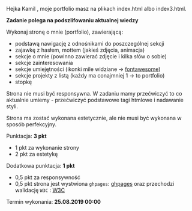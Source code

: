 Hejka Kamil , moje portfolio masz na plikach index.html albo index3.html.





**Zadanie polega na podszlifowaniu aktualnej wiedzy**

Wykonaj stronę o mnie (portfolio), zawierającą:
        
* podstawą nawigację z odnośnikami do poszczególnej sekcji
* zajawkę z hasłem, mottem (jakieś zdjęcia, animacja)
* sekcje o mnie (powinno zawierać zdjęcie i kilka słów o sobie)
* sekcje zainteresowania
* sekcje umiejętności (ikonki mile widziane -> [fontawesome](https://fontawesome.com/icons))
* sekcje projekty z listą (każdy ma conajmniej 1 -> to portfolio)
* stopkę
                 
Strona nie musi być responsywna. W zadaniu mamy przećwiczyć to co aktualnie umiemy - przećwiczyć podstawowe tagi htmlowe i nadawanie styli.

Strona ma zostać wykonana estetycznie, ale nie musi być wykonana w sposób perfekcyjny.
                
Punktacja: **3 pkt**

* 1 pkt za wykonanie strony
* 2 pkt za estetykę
    
Dodatkowa punktacja: **1 pkt**

* 0,5 pkt za responsywność
* 0,5 pkt strona jest wystwiona `ghpages`: [ghpages](https://pages.github.com/) oraz przechodzi walidację `W3C` : [W3C](https://validator.w3.org/)

Termin wykonania: **25.08.2019 00:00**

